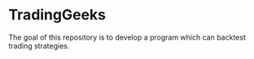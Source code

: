 # TradingGeeks
The goal of this repository is to develop a program which can backtest trading strategies.
